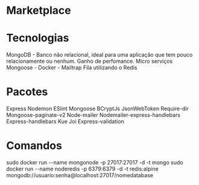 # Marketplace

# Tecnologias

MongoDB - Banco não relacional, ideal para uma aplicação que tem pouco relacionamente ou nenhum. Ganho de perfomance. Micro serviços
Mongoose -
Docker -
Mailtrap
Fila utilizando o Redis

# Pacotes

Express
Nodemon
ESlint
Mongoose
BCryptJs
JsonWebToken
Require-dir
Mongoose-paginate-v2
Node-mailer
Nodemailer-express-handlebars
Express-handlebars
Kue
Joi
Express-validation

# Comandos

sudo docker run --name mongonode -p 27017:27017 -d -t mongo
sudo docker run --name noderedis -p 6379:6379 -d -t redis:alpine
mongodb://usuario:senha@localhost:27017/nomedatabase
